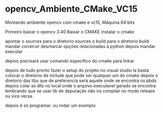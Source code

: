 # opencv_Ambiente_CMake_VC15
Montando ambiente opencv com cmake e vc15, Máquina 64 bits

Primeiro baixar o opencv 3.40 
Baixar o CMAKE
instalar o cmake

apontar o sources para o diretorio sources
o build para o diretorio build
 mandar construir
desmarcar opções relacionadas a python
depois mandar executar

depois precisará usar comando especifico do cmake para linkar

depois de tudo pronto 
fazer o setup do projeto no visual studio
la basta colocar o diretorio de include que pode ser qualquer um do cmake
depois o diretorio das libs que de preferencia será aquele onde se encontra os pbds
depois colar as dlls no local onde o arquivo executavel gerado se encontra
lembrando que se usar lib de depuração não ira compilar no modo release ou vice versa.

depois é só programar. ou rodar um exemplo


 

